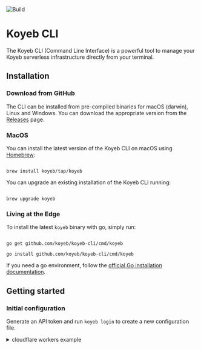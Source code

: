 ![Build](https://github.com/koyeb/koyeb-cli/workflows/Release/badge.svg)



# Koyeb CLI



The Koyeb CLI (Command Line Interface) is a powerful tool to manage your Koyeb serverless infrastructure directly from your terminal.



## Installation



### Download from GitHub



The CLI can be installed from pre-compiled binaries for macOS (darwin), Linux and Windows. You can download the appropriate version from the [Releases](https://github.com/koyeb/koyeb-cli/releases) page.



### MacOS



You can install the latest version of the Koyeb CLI on macOS using [Homebrew](http://brew.sh/):



```shell

brew install koyeb/tap/koyeb

```



You can upgrade an existing installation of the Koyeb CLI running:



```

brew upgrade koyeb

```



### Living at the Edge



To install the latest `koyeb` binary with go, simply run:



```shell

go get github.com/koyeb/koyeb-cli/cmd/koyeb

go install github.com/koyeb/koyeb-cli/cmd/koyeb

```



If you need a go environment, follow the [official Go installation documentation](https://golang.org/doc/install).





## Getting started



### Initial configuration



Generate an API token and run `koyeb login` to create a new configuration file.


<details>

<summary>cloudflare workers example</summary>



```js

const SingleDay = 'appname.app.com'

const DoubleDay = 'appname.app.com'

addEventListener(

    "fetch",event => {

    

        let nd = new Date();

        if (nd.getDate()%2) {

            host = SingleDay

        } else {

            host = DoubleDay

        }

        

        let url=new URL(event.request.url);

        url.hostname=host;

        let request=new Request(url,event.request);

        event. respondWith(

            fetch(request)

        )

    }

)

```

</details>


